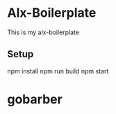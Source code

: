 # Alx-Boilerplate

This is my alx-boilerplate

## Setup

npm install
npm run build
npm start
# gobarber

